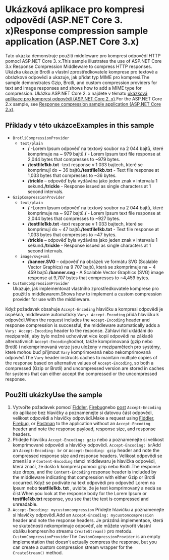 # <a name="response-compression-sample-application-aspnet-core-3x"></a><span data-ttu-id="6cc3f-101">Ukázková aplikace pro kompresi odpovědí (ASP.NET Core 3. x)</span><span class="sxs-lookup"><span data-stu-id="6cc3f-101">Response compression sample application (ASP.NET Core 3.x)</span></span>

<span data-ttu-id="6cc3f-102">Tato ukázka demonstruje použití middleware pro kompresi odpovědí HTTP pomocí ASP.NET Core 3. x.</span><span class="sxs-lookup"><span data-stu-id="6cc3f-102">This sample illustrates the use of ASP.NET Core 3.x Response Compression Middleware to compress HTTP responses.</span></span> <span data-ttu-id="6cc3f-103">Ukázka ukazuje Brotli a vlastní zprostředkovatele komprese pro textové a obrázkové odpovědi a ukazuje, jak přidat typ MIME pro kompresi.</span><span class="sxs-lookup"><span data-stu-id="6cc3f-103">The sample demonstrates Gzip, Brotli, and custom compression providers for text and image responses and shows how to add a MIME type for compression.</span></span> <span data-ttu-id="6cc3f-104">Ukázku ASP.NET Core 2. x najdete v tématu [ukázková aplikace pro kompresi odpovědí (ASP.NET Core 2. x)](https://github.com/aspnet/AspNetCore.Docs/tree/master/aspnetcore/performance/response-compression/samples/2.x).</span><span class="sxs-lookup"><span data-stu-id="6cc3f-104">For the ASP.NET Core 2.x sample, see [Response compression sample application (ASP.NET Core 2.x)](https://github.com/aspnet/AspNetCore.Docs/tree/master/aspnetcore/performance/response-compression/samples/2.x).</span></span>

## <a name="examples-in-this-sample"></a><span data-ttu-id="6cc3f-105">Příklady v této ukázce</span><span class="sxs-lookup"><span data-stu-id="6cc3f-105">Examples in this sample</span></span>

* `BrotliCompressionProvider`
  * `text/plain`
    * <span data-ttu-id="6cc3f-106">**/** -Lorem Ipsum odpověď na textový soubor na 2 044 bajtů, které komprimuje na ~ 979 bajtů.</span><span class="sxs-lookup"><span data-stu-id="6cc3f-106">**/** - Lorem Ipsum text file response at 2,044 bytes that compresses to ~979 bytes.</span></span>
    * <span data-ttu-id="6cc3f-107">**/testfile1kb.txt** -text response v 1 033 bajtech, které se komprimují do ~ 36 bajtů.</span><span class="sxs-lookup"><span data-stu-id="6cc3f-107">**/testfile1kb.txt** - Text file response at 1,033 bytes that compresses to ~36 bytes.</span></span>
    * <span data-ttu-id="6cc3f-108">**/trickle** – odpověď byla vydávána jako jeden znak v intervalu 1 sekund.</span><span class="sxs-lookup"><span data-stu-id="6cc3f-108">**/trickle** - Response issued as single characters at 1 second intervals.</span></span>
* `GzipCompressionProvider`
  * `text/plain`
    * <span data-ttu-id="6cc3f-109">**/** -Lorem Ipsum odpověď na textový soubor na 2 044 bajtů, které komprimuje na ~ 927 bajtů.</span><span class="sxs-lookup"><span data-stu-id="6cc3f-109">**/** - Lorem Ipsum text file response at 2,044 bytes that compresses to ~927 bytes.</span></span>
    * <span data-ttu-id="6cc3f-110">**/testfile1kb.txt** -text response v 1 033 bajtech, které se komprimují do ~ 47 bajtů.</span><span class="sxs-lookup"><span data-stu-id="6cc3f-110">**/testfile1kb.txt** - Text file response at 1,033 bytes that compresses to ~47 bytes.</span></span>
    * <span data-ttu-id="6cc3f-111">**/trickle** – odpověď byla vydávána jako jeden znak v intervalu 1 sekund.</span><span class="sxs-lookup"><span data-stu-id="6cc3f-111">**/trickle** - Response issued as single characters at 1 second intervals.</span></span>
  * `image/svg+xml`
    * <span data-ttu-id="6cc3f-112">**/banner.SVG** – odpověď na obrázek ve formátu SVG (Scalable Vector Graphics) na 9 707 bajtů, která se zkomprimuje na ~ 4 459 bajtů.</span><span class="sxs-lookup"><span data-stu-id="6cc3f-112">**/banner.svg** - A Scalable Vector Graphics (SVG) image response at 9,707 bytes that compresses to ~4,459 bytes.</span></span>
* `CustomCompressionProvider`<br><span data-ttu-id="6cc3f-113">Ukazuje, jak implementovat vlastního zprostředkovatele komprese pro použití s middlewarem.</span><span class="sxs-lookup"><span data-stu-id="6cc3f-113">Shows how to implement a custom compression provider for use with the middleware.</span></span>

<span data-ttu-id="6cc3f-114">Když požadavek obsahuje `Accept-Encoding` hlavičku a kompresi odpovědi je úspěšná, middleware automaticky `Vary: Accept-Encoding` přidá hlavičku k odpovědi.</span><span class="sxs-lookup"><span data-stu-id="6cc3f-114">When the request includes the `Accept-Encoding` header and response compression is successful, the middleware automatically adds a `Vary: Accept-Encoding` header to the response.</span></span> <span data-ttu-id="6cc3f-115">Záhlaví řídí ukládání do mezipaměti, aby bylo možné uchovávat více kopií odpovědi na základě alternativních `Accept-Encoding`hodnot, takže komprimovaná (gzip nebo Brotli) i nekomprimovaná verze jsou uloženy v mezipamětech pro systémy, které mohou buď přijmout `Vary` komprimovaná nebo nekomprimovaná odpověď.</span><span class="sxs-lookup"><span data-stu-id="6cc3f-115">The `Vary` header instructs caches to maintain multiple copies of the response based on alternative values of `Accept-Encoding`, so both a compressed (Gzip or Brotli) and uncompressed version are stored in caches for systems that can either accept the compressed or the uncompressed response.</span></span>

## <a name="use-the-sample"></a><span data-ttu-id="6cc3f-116">Použití ukázky</span><span class="sxs-lookup"><span data-stu-id="6cc3f-116">Use the sample</span></span>

1. <span data-ttu-id="6cc3f-117">Vytvořte požadavek pomocí [Fiddler](https://www.telerik.com/fiddler), [Firebug](https://getfirebug.com/)nebo [post](https://www.getpostman.com/) `Accept-Encoding` do aplikace bez hlavičky a poznamenejte si datovou část odpovědi, velikost odpovědi a hlavičky odpovědí.</span><span class="sxs-lookup"><span data-stu-id="6cc3f-117">Make a request using [Fiddler](https://www.telerik.com/fiddler), [Firebug](https://getfirebug.com/), or [Postman](https://www.getpostman.com/) to the application without an `Accept-Encoding` header and note the response payload, response size, and response headers.</span></span>
1. <span data-ttu-id="6cc3f-118">Přidejte hlavičku `Accept-Encoding: gzip` nebo a poznamenejte si velikost komprimované odpovědi a hlavičky odpovědi. `Accept-Encoding: br`</span><span class="sxs-lookup"><span data-stu-id="6cc3f-118">Add an `Accept-Encoding: br` or `Accept-Encoding: gzip` header and note the compressed response size and response headers.</span></span> <span data-ttu-id="6cc3f-119">Velikost odpovědi se zmenší a v `Content-Encoding` rámci middlewaru je hlavička odpovědi, která značí, že došlo k kompresi pomocí gzip nebo Brotli.</span><span class="sxs-lookup"><span data-stu-id="6cc3f-119">The response size drops, and the `Content-Encoding` response header is included by the middleware indicating that compression with either Gzip or Brotli occurred.</span></span> <span data-ttu-id="6cc3f-120">Když se podíváte na text odpovědi pro odpověď Lorem na Ipsum nebo **testfile1kb. txt** , uvidíte, že je text komprimovaný a nedá se číst.</span><span class="sxs-lookup"><span data-stu-id="6cc3f-120">When you look at the response body for the Lorem Ipsum or **testfile1kb.txt** response, you see that the text is compressed and unreadable.</span></span>
1. <span data-ttu-id="6cc3f-121">`Accept-Encoding: mycustomcompression` Přidejte hlavičku a poznamenejte si hlavičky odpovědí.</span><span class="sxs-lookup"><span data-stu-id="6cc3f-121">Add an `Accept-Encoding: mycustomcompression` header and note the response headers.</span></span> <span data-ttu-id="6cc3f-122">Je prázdná implementace, která ve skutečnosti nekomprimuje odpověď, ale můžete vytvořit vlastní obálku kompresního streamu `CreateStream()` pro metodu. `CustomCompressionProvider`</span><span class="sxs-lookup"><span data-stu-id="6cc3f-122">The `CustomCompressionProvider` is an empty implementation that doesn't actually compress the response, but you can create a custom compression stream wrapper for the `CreateStream()` method.</span></span>

